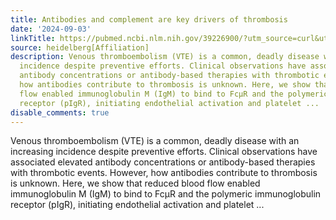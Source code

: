 ```yaml
---
title: Antibodies and complement are key drivers of thrombosis
date: '2024-09-03'
linkTitle: https://pubmed.ncbi.nlm.nih.gov/39226900/?utm_source=curl&utm_medium=rss&utm_campaign=pubmed-2&utm_content=1FakS-2QOkCT8HsMOQP1bCRQ4YzyumYOmxmF0moLsQ3dFB1E9V&fc=20220326224207&ff=20240904183716&v=2.18.0.post9+e462414
source: heidelberg[Affiliation]
description: Venous thromboembolism (VTE) is a common, deadly disease with an increasing
  incidence despite preventive efforts. Clinical observations have associated elevated
  antibody concentrations or antibody-based therapies with thrombotic events. However,
  how antibodies contribute to thrombosis is unknown. Here, we show that reduced blood
  flow enabled immunoglobulin M (IgM) to bind to FcμR and the polymeric immunoglobulin
  receptor (pIgR), initiating endothelial activation and platelet ...
disable_comments: true
---
```

Venous thromboembolism (VTE) is a common, deadly disease with an increasing incidence despite preventive efforts. Clinical observations have associated elevated antibody concentrations or antibody-based therapies with thrombotic events. However, how antibodies contribute to thrombosis is unknown. Here, we show that reduced blood flow enabled immunoglobulin M (IgM) to bind to FcμR and the polymeric immunoglobulin receptor (pIgR), initiating endothelial activation and platelet ...